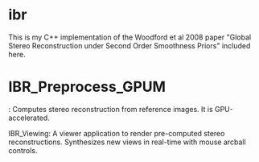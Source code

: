 # ibr
This is my C++ implementation of the Woodford et al 2008 paper "Global Stereo Reconstruction under Second Order Smoothness Priors" included here.

<h1>IBR_Preprocess_GPUM</h1>: Computes stereo reconstruction from reference images.  It is GPU-accelerated.

IBR_Viewing: A viewer application to render pre-computed stereo reconstructions.  Synthesizes new views in real-time with mouse arcball controls.
